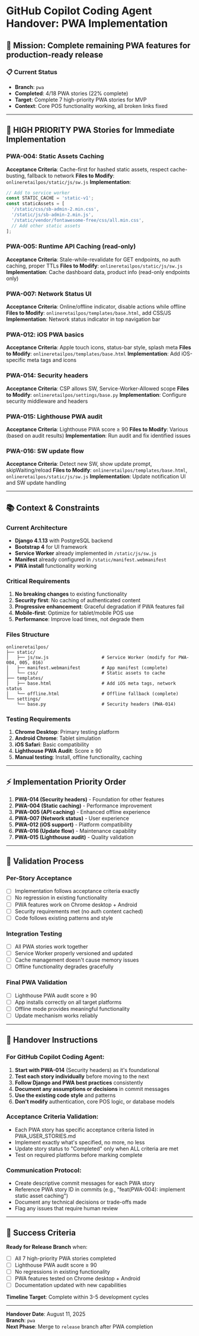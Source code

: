 # GitHub Copilot Coding Agent Handover: PWA Implementation

## 🎯 **Mission**: Complete remaining PWA features for production-ready release

### 📋 **Current Status**
- **Branch**: `pwa` 
- **Completed**: 4/18 PWA stories (22% complete)
- **Target**: Complete 7 high-priority PWA stories for MVP
- **Context**: Core POS functionality working, all broken links fixed

---

## 🚀 **HIGH PRIORITY PWA Stories for Immediate Implementation**

### **PWA-004: Static Assets Caching** 
**Acceptance Criteria**: Cache-first for hashed static assets, respect cache-busting, fallback to network
**Files to Modify**: `onlineretailpos/static/js/sw.js`
**Implementation**: 
```javascript
// Add to service worker
const STATIC_CACHE = 'static-v1';
const staticAssets = [
  '/static/css/sb-admin-2.min.css',
  '/static/js/sb-admin-2.min.js',
  '/static/vendor/fontawesome-free/css/all.min.css',
  // Add other static assets
];
```

### **PWA-005: Runtime API Caching (read-only)**
**Acceptance Criteria**: Stale-while-revalidate for GET endpoints, no auth caching, proper TTLs
**Files to Modify**: `onlineretailpos/static/js/sw.js`
**Implementation**: Cache dashboard data, product info (read-only endpoints only)

### **PWA-007: Network Status UI**
**Acceptance Criteria**: Online/offline indicator, disable actions while offline
**Files to Modify**: `onlineretailpos/templates/base.html`, add CSS/JS
**Implementation**: Network status indicator in top navigation bar

### **PWA-012: iOS PWA basics**
**Acceptance Criteria**: Apple touch icons, status-bar style, splash meta
**Files to Modify**: `onlineretailpos/templates/base.html`
**Implementation**: Add iOS-specific meta tags and icons

### **PWA-014: Security headers**
**Acceptance Criteria**: CSP allows SW, Service-Worker-Allowed scope
**Files to Modify**: `onlineretailpos/settings/base.py`
**Implementation**: Configure security middleware and headers

### **PWA-015: Lighthouse PWA audit**
**Acceptance Criteria**: Lighthouse PWA score ≥ 90
**Files to Modify**: Various (based on audit results)
**Implementation**: Run audit and fix identified issues

### **PWA-016: SW update flow**
**Acceptance Criteria**: Detect new SW, show update prompt, skipWaiting/reload
**Files to Modify**: `onlineretailpos/templates/base.html`, `onlineretailpos/static/js/sw.js`
**Implementation**: Update notification UI and SW update handling

---

## 📚 **Context & Constraints**

### **Current Architecture**
- **Django 4.1.13** with PostgreSQL backend
- **Bootstrap 4** for UI framework
- **Service Worker** already implemented in `/static/js/sw.js`
- **Manifest** already configured in `/static/manifest.webmanifest`
- **PWA install** functionality working

### **Critical Requirements**
1. **No breaking changes** to existing functionality
2. **Security first**: No caching of authenticated content
3. **Progressive enhancement**: Graceful degradation if PWA features fail
4. **Mobile-first**: Optimize for tablet/mobile POS use
5. **Performance**: Improve load times, not degrade them

### **Files Structure**
```
onlineretailpos/
├── static/
│   ├── js/sw.js                    # Service Worker (modify for PWA-004, 005, 016)
│   ├── manifest.webmanifest        # App manifest (complete)
│   └── css/                        # Static assets to cache
├── templates/
│   ├── base.html                   # Add iOS meta tags, network status
│   └── offline.html                # Offline fallback (complete)
└── settings/
    └── base.py                     # Security headers (PWA-014)
```

### **Testing Requirements**
1. **Chrome Desktop**: Primary testing platform
2. **Android Chrome**: Tablet simulation
3. **iOS Safari**: Basic compatibility
4. **Lighthouse PWA Audit**: Score ≥ 90
5. **Manual testing**: Install, offline functionality, caching

---

## ⚡ **Implementation Priority Order**

1. **PWA-014 (Security headers)** - Foundation for other features
2. **PWA-004 (Static caching)** - Performance improvement
3. **PWA-005 (API caching)** - Enhanced offline experience  
4. **PWA-007 (Network status)** - User experience
5. **PWA-012 (iOS support)** - Platform compatibility
6. **PWA-016 (Update flow)** - Maintenance capability
7. **PWA-015 (Lighthouse audit)** - Quality validation

---

## 🧪 **Validation Process** 

### **Per-Story Acceptance**
- [ ] Implementation follows acceptance criteria exactly
- [ ] No regression in existing functionality
- [ ] PWA features work on Chrome desktop + Android
- [ ] Security requirements met (no auth content cached)
- [ ] Code follows existing patterns and style

### **Integration Testing**
- [ ] All PWA stories work together
- [ ] Service Worker properly versioned and updated
- [ ] Cache management doesn't cause memory issues
- [ ] Offline functionality degrades gracefully

### **Final PWA Validation**
- [ ] Lighthouse PWA audit score ≥ 90
- [ ] App installs correctly on all target platforms
- [ ] Offline mode provides meaningful functionality
- [ ] Update mechanism works reliably

---

## 📝 **Handover Instructions**

### **For GitHub Copilot Coding Agent**:

1. **Start with PWA-014** (Security headers) as it's foundational
2. **Test each story individually** before moving to the next
3. **Follow Django and PWA best practices** consistently
4. **Document any assumptions or decisions** in commit messages
5. **Use the existing code style** and patterns
6. **Don't modify** authentication, core POS logic, or database models

### **Acceptance Criteria Validation**:
- Each PWA story has specific acceptance criteria listed in PWA_USER_STORIES.md
- Implement exactly what's specified, no more, no less
- Update story status to "Completed" only when ALL criteria are met
- Test on required platforms before marking complete

### **Communication Protocol**:
- Create descriptive commit messages for each PWA story
- Reference PWA story ID in commits (e.g., "feat(PWA-004): implement static asset caching")
- Document any technical decisions or trade-offs made
- Flag any issues that require human review

---

## 🎯 **Success Criteria**

**Ready for Release Branch** when:
- [ ] All 7 high-priority PWA stories completed
- [ ] Lighthouse PWA audit score ≥ 90  
- [ ] No regressions in existing functionality
- [ ] PWA features tested on Chrome desktop + Android
- [ ] Documentation updated with new capabilities

**Timeline Target**: Complete within 3-5 development cycles

---

**Handover Date**: August 11, 2025  
**Branch**: `pwa`  
**Next Phase**: Merge to `release` branch after PWA completion
